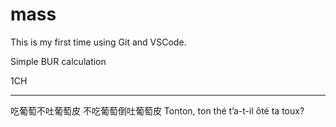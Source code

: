 # mass

This is my first time using Git and VSCode.

Simple BUR calculation

1CH

-----------------------------------------------------------
吃葡萄不吐葡萄皮 不吃葡萄倒吐葡萄皮
Tonton, ton thé t’a-t-il ôté ta toux?

